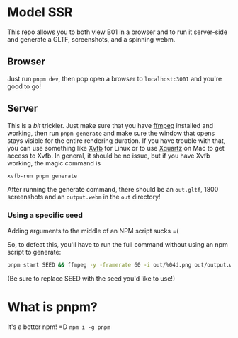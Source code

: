 # Model SSR

This repo allows you to both view B01 in a browser and to run it server-side and generate a GLTF, screenshots, and a spinning webm.

## Browser

Just run `pnpm dev`, then pop open a browser to `localhost:3001` and you're good to go!

## Server

This is a _bit_ trickier. Just make sure that you have [ffmpeg](https://ffmpeg.org/download.html)
installed and working, then run `pnpm generate` and make sure the window that opens stays visible
for the entire rendering duration. If you have trouble with that, you can use something like
[Xvfb](https://www.x.org/releases/X11R7.6/doc/man/man1/Xvfb.1.xhtml) for Linux or to use [Xquartz](https://www.xquartz.org/)
on Mac to get access to Xvfb. In general, it should be no issue, but if you have Xvfb working, the magic
command is

```bash
xvfb-run pnpm generate
```

After running the generate command, there should be an `out.gltf`, 1800 screenshots and an `output.webm` in the `out` directory!

### Using a specific seed
Adding arguments to the middle of an NPM script sucks =(

So, to defeat this, you'll have to run the full command without using an npm script to generate:

```bash
pnpm start SEED && ffmpeg -y -framerate 60 -i out/%04d.png out/output.webm
```

(Be sure to replace SEED with the seed you'd like to use!)

# What is pnpm?
It's a better npm! =D `npm i -g pnpm`

